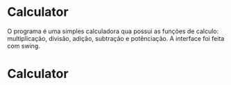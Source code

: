 # Calculator

O programa é uma simples calculadora qua possui as funções de calculo: multiplicação, divisão, adição, subtração e potênciação. A interface foi feita com swing.
# Calculator
